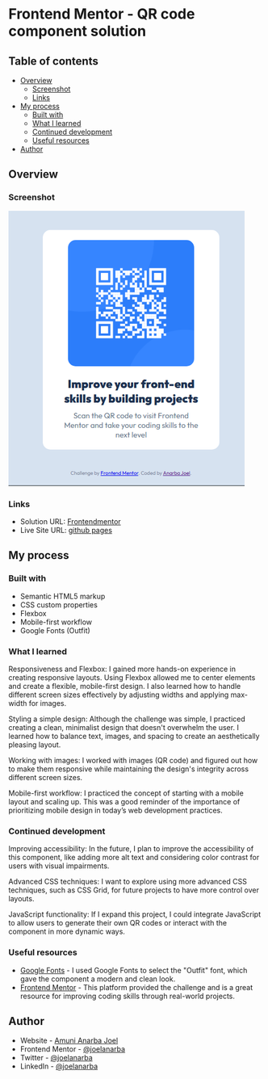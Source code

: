 # Frontend Mentor - QR code component solution

## Table of contents

- [Overview](#overview)
  - [Screenshot](#screenshot)
  - [Links](#links)
- [My process](#my-process)
  - [Built with](#built-with)
  - [What I learned](#what-i-learned)
  - [Continued development](#continued-development)
  - [Useful resources](#useful-resources)
- [Author](#author)

## Overview

### Screenshot

![](./images/screenshot.png)



### Links

- Solution URL: [Frontendmentor]( https://www.frontendmentor.io/solutions/responsive-qr-code-component-using-flexbox-and-mobile-first-design-ymlwPXDT8o
)
- Live Site URL: [github pages](https://joelanarba.github.io/qr-code-component/)

## My process

### Built with

- Semantic HTML5 markup
- CSS custom properties
- Flexbox
- Mobile-first workflow
- Google Fonts (Outfit)

### What I learned

Responsiveness and Flexbox: I gained more hands-on experience in creating responsive layouts. Using Flexbox allowed me to center elements and create a flexible, mobile-first design. I also learned how to handle different screen sizes effectively by adjusting widths and applying max-width for images.

Styling a simple design: Although the challenge was simple, I practiced creating a clean, minimalist design that doesn't overwhelm the user. I learned how to balance text, images, and spacing to create an aesthetically pleasing layout.

Working with images: I worked with images (QR code) and figured out how to make them responsive while maintaining the design's integrity across different screen sizes.

Mobile-first workflow: I practiced the concept of starting with a mobile layout and scaling up. This was a good reminder of the importance of prioritizing mobile design in today’s web development practices.

### Continued development

Improving accessibility: In the future, I plan to improve the accessibility of this component, like adding more alt text and considering color contrast for users with visual impairments.

Advanced CSS techniques: I want to explore using more advanced CSS techniques, such as CSS Grid, for future projects to have more control over layouts.

JavaScript functionality: If I expand this project, I could integrate JavaScript to allow users to generate their own QR codes or interact with the component in more dynamic ways.

### Useful resources

- [Google Fonts](https://fonts.google.com/) - I used Google Fonts to select the "Outfit" font, which gave the component a modern and clean look.
- [Frontend Mentor](https://www.frontendmentor.io/home) - This platform provided the challenge and is a great resource for improving coding skills through real-world projects.

## Author

- Website - [Amuni Anarba Joel](https://github.com/joelanarba)
- Frontend Mentor - [@joelanarba](https://www.frontendmentor.io/profile/joelanarba)
- Twitter - [@joelanarba](https://www.twitter.com/joelanarba)
- LinkedIn - [@joelanarba](https://www.linkedin.com/joelanarba)

